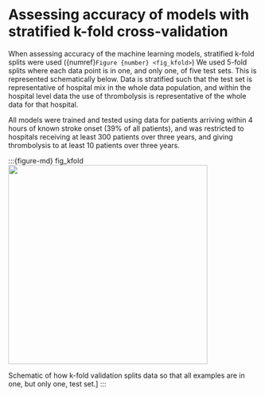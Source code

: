 # Assessing accuracy of models with stratified k-fold cross-validation

When assessing accuracy of the machine learning models, stratified k-fold splits were used ({numref}`Figure {number} <fig_kfold>`) We used 5-fold splits where each data point is in one, and only one, of five test sets. This is represented schematically below. Data is stratified such that the test set is representative of hospital mix in the whole data population, and within the hospital level data the use of thrombolysis is representative of the whole data for that hospital.

All models were trained and tested using data for patients arriving within 4 hours of known stroke onset (39% of all patients), and was restricted to hospitals receiving at least 300 patients over three years, and giving thrombolysis to at least 10 patients over three years.

:::{figure-md} fig_kfold
<img src="../images/kfold.jpg" width="400px">

Schematic of how k-fold validation splits data so that all examples are in one, but only one, test set.]
:::

